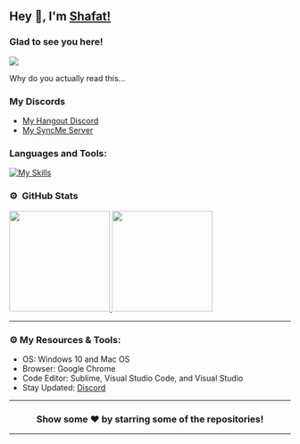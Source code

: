 ## Hey 👋, I'm [Shafat!](https://shafat21.online/)


### Glad to see you here! &nbsp; 
![](https://komarev.com/ghpvc/?username=Shafat21&style=for-the-badge&color=grey)

Why do you actually read this...

<img align="right" alt="" src="https://media.discordapp.net/attachments/970249904981176380/1129100507022114826/Banner-01.png?width=1440&height=346" />


### My Discords

- [My Hangout Discord](https://discord.gg/bvmtFu5cJu)
- [My SyncMe Server](https://discord.gg/Yn7ctmKmvq)

### Languages and Tools:
[![My Skills](https://skillicons.dev/icons?i=ai,ps,figma,bootstrap,css,html,js,jquery,lua,md,react,nodejs,php,powershell,mongodb,heroku,netlify,replit,tailwind,vscode,wordpress,discord,github,linkedin&perline=8)](https://github.com/Shafat21)&nbsp;


### ⚙️ &nbsp;GitHub Stats
<p align="left">
<a href="https://github.com/Shafat21">
  <img height="180em" src="https://github-readme-stats-eight-theta.vercel.app/api?username=Shafat21&show_icons=true&hide_border=true&theme=tokyonight&include_all_commits=true&count_private=true"/>
  <img height="180em" src="https://github-readme-stats-eight-theta.vercel.app/api/top-langs/?username=Shafat21&hide_border=true&layout=compact&langs_count=8&theme=tokyonight"/>
</a>
</p>

---

### ⚙️ My Resources & Tools:

- OS: Windows 10 and Mac OS
- Browser: Google Chrome
- Code Editor: Sublime, Visual Studio Code, and Visual Studio
- Stay Updated: [Discord](https://discord.gg/bvmtFu5cJu)

---

<h3 align=center>Show some ❤️ by starring some of the repositories!</h3>

---
